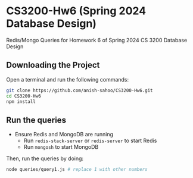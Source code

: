 # CS3200-Hw6 (Spring 2024 Database Design)

Redis/Mongo Queries for Homework 6 of Spring 2024 CS 3200 Database Design

## Downloading the Project
Open a terminal and run the following commands:
```bash
git clone https://github.com/anish-sahoo/CS3200-Hw6.git
cd CS3200-Hw6
npm install
```

## Run the queries

- Ensure Redis and MongoDB are running
  - Run `redis-stack-server` or `redis-server` to start Redis
  - Run `mongosh` to start MongoDB

Then, run the queries by doing:
```bash
node queries/query1.js # replace 1 with other numbers
```

##
